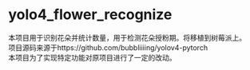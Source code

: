 # yolo4_flower_recognize
本项目用于识别花朵并统计数量，用于检测花朵授粉期。将移植到树莓派上。</br>
项目源码来源于https://github.com/bubbliiiing/yolov4-pytorch</br>
本项目为了实现特定功能对原项目进行了一定的改动。
